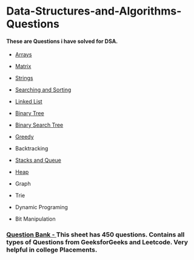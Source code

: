 # Data-Structures-and-Algorithms-Questions
#### These are Questions i have solved for DSA.

* [Arrays](https://github.com/abhijitgawai/Data-Structures-and-Algorithms-Questions/blob/master/Array%20DSA.ipynb)

* [Matrix](https://github.com/abhijitgawai/Data-Structures-and-Algorithms-Questions/blob/master/Matrix%20DSA.ipynb)

* [Strings](https://github.com/abhijitgawai/Data-Structures-and-Algorithms-Questions/blob/master/String%20DSA.ipynb)

* [Searching and Sorting](https://github.com/abhijitgawai/Data-Structures-and-Algorithms-Questions/blob/master/Searching%20and%20Sorting%20DSA.ipynb)

* [Linked List](https://github.com/abhijitgawai/Data-Structures-and-Algorithms-Questions/blob/master/Linked%20List%20DSA.ipynb)

* [Binary Tree](https://github.com/abhijitgawai/Data-Structures-and-Algorithms-Questions/blob/master/Binary%20Tree%20DSA.ipynb)

* [Binary Search Tree](https://github.com/abhijitgawai/Data-Structures-and-Algorithms-Questions/blob/master/Binary%20Search%20Tree%20DSA.ipynb)

* [Greedy](https://github.com/abhijitgawai/Data-Structures-and-Algorithms-Questions/blob/master/Greedy%20DSA.ipynb)

* Backtracking

* [Stacks and Queue](https://github.com/abhijitgawai/Data-Structures-and-Algorithms-Questions/blob/master/Stack%20and%20Queues%20DSA.ipynb)

* [Heap](https://github.com/abhijitgawai/Data-Structures-and-Algorithms-Questions/blob/master/Heap%20DSA.ipynb)

* Graph

* Trie

* Dynamic Programing

* Bit Manipulation


### [Question Bank - ](https://github.com/abhijitgawai/Data-Structures-and-Algorithms-Questions/raw/master/DSA%20Sheet.xlsx) This sheet has 450 questions. Contains all types of Questions from GeeksforGeeks and Leetcode. Very helpful in college Placements.
